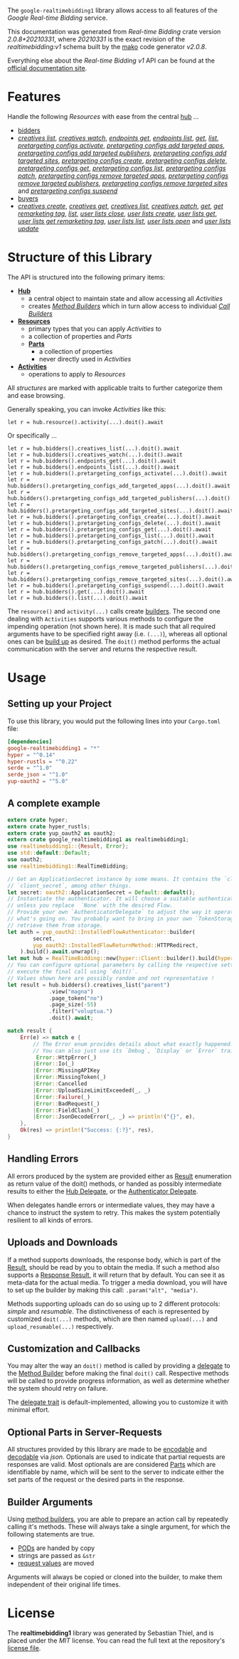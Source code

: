 <!---
DO NOT EDIT !
This file was generated automatically from 'src/mako/api/README.md.mako'
DO NOT EDIT !
-->
The `google-realtimebidding1` library allows access to all features of the *Google Real-time Bidding* service.

This documentation was generated from *Real-time Bidding* crate version *2.0.8+20210331*, where *20210331* is the exact revision of the *realtimebidding:v1* schema built by the [mako](http://www.makotemplates.org/) code generator *v2.0.8*.

Everything else about the *Real-time Bidding* *v1* API can be found at the
[official documentation site](https://developers.google.com/authorized-buyers/apis/realtimebidding/reference/rest/).
# Features

Handle the following *Resources* with ease from the central [hub](https://docs.rs/google-realtimebidding1/2.0.8+20210331/google_realtimebidding1/RealTimeBidding) ... 

* [bidders](https://docs.rs/google-realtimebidding1/2.0.8+20210331/google_realtimebidding1/api::Bidder)
 * [*creatives list*](https://docs.rs/google-realtimebidding1/2.0.8+20210331/google_realtimebidding1/api::BidderCreativeListCall), [*creatives watch*](https://docs.rs/google-realtimebidding1/2.0.8+20210331/google_realtimebidding1/api::BidderCreativeWatchCall), [*endpoints get*](https://docs.rs/google-realtimebidding1/2.0.8+20210331/google_realtimebidding1/api::BidderEndpointGetCall), [*endpoints list*](https://docs.rs/google-realtimebidding1/2.0.8+20210331/google_realtimebidding1/api::BidderEndpointListCall), [*get*](https://docs.rs/google-realtimebidding1/2.0.8+20210331/google_realtimebidding1/api::BidderGetCall), [*list*](https://docs.rs/google-realtimebidding1/2.0.8+20210331/google_realtimebidding1/api::BidderListCall), [*pretargeting configs activate*](https://docs.rs/google-realtimebidding1/2.0.8+20210331/google_realtimebidding1/api::BidderPretargetingConfigActivateCall), [*pretargeting configs add targeted apps*](https://docs.rs/google-realtimebidding1/2.0.8+20210331/google_realtimebidding1/api::BidderPretargetingConfigAddTargetedAppCall), [*pretargeting configs add targeted publishers*](https://docs.rs/google-realtimebidding1/2.0.8+20210331/google_realtimebidding1/api::BidderPretargetingConfigAddTargetedPublisherCall), [*pretargeting configs add targeted sites*](https://docs.rs/google-realtimebidding1/2.0.8+20210331/google_realtimebidding1/api::BidderPretargetingConfigAddTargetedSiteCall), [*pretargeting configs create*](https://docs.rs/google-realtimebidding1/2.0.8+20210331/google_realtimebidding1/api::BidderPretargetingConfigCreateCall), [*pretargeting configs delete*](https://docs.rs/google-realtimebidding1/2.0.8+20210331/google_realtimebidding1/api::BidderPretargetingConfigDeleteCall), [*pretargeting configs get*](https://docs.rs/google-realtimebidding1/2.0.8+20210331/google_realtimebidding1/api::BidderPretargetingConfigGetCall), [*pretargeting configs list*](https://docs.rs/google-realtimebidding1/2.0.8+20210331/google_realtimebidding1/api::BidderPretargetingConfigListCall), [*pretargeting configs patch*](https://docs.rs/google-realtimebidding1/2.0.8+20210331/google_realtimebidding1/api::BidderPretargetingConfigPatchCall), [*pretargeting configs remove targeted apps*](https://docs.rs/google-realtimebidding1/2.0.8+20210331/google_realtimebidding1/api::BidderPretargetingConfigRemoveTargetedAppCall), [*pretargeting configs remove targeted publishers*](https://docs.rs/google-realtimebidding1/2.0.8+20210331/google_realtimebidding1/api::BidderPretargetingConfigRemoveTargetedPublisherCall), [*pretargeting configs remove targeted sites*](https://docs.rs/google-realtimebidding1/2.0.8+20210331/google_realtimebidding1/api::BidderPretargetingConfigRemoveTargetedSiteCall) and [*pretargeting configs suspend*](https://docs.rs/google-realtimebidding1/2.0.8+20210331/google_realtimebidding1/api::BidderPretargetingConfigSuspendCall)
* [buyers](https://docs.rs/google-realtimebidding1/2.0.8+20210331/google_realtimebidding1/api::Buyer)
 * [*creatives create*](https://docs.rs/google-realtimebidding1/2.0.8+20210331/google_realtimebidding1/api::BuyerCreativeCreateCall), [*creatives get*](https://docs.rs/google-realtimebidding1/2.0.8+20210331/google_realtimebidding1/api::BuyerCreativeGetCall), [*creatives list*](https://docs.rs/google-realtimebidding1/2.0.8+20210331/google_realtimebidding1/api::BuyerCreativeListCall), [*creatives patch*](https://docs.rs/google-realtimebidding1/2.0.8+20210331/google_realtimebidding1/api::BuyerCreativePatchCall), [*get*](https://docs.rs/google-realtimebidding1/2.0.8+20210331/google_realtimebidding1/api::BuyerGetCall), [*get remarketing tag*](https://docs.rs/google-realtimebidding1/2.0.8+20210331/google_realtimebidding1/api::BuyerGetRemarketingTagCall), [*list*](https://docs.rs/google-realtimebidding1/2.0.8+20210331/google_realtimebidding1/api::BuyerListCall), [*user lists close*](https://docs.rs/google-realtimebidding1/2.0.8+20210331/google_realtimebidding1/api::BuyerUserListCloseCall), [*user lists create*](https://docs.rs/google-realtimebidding1/2.0.8+20210331/google_realtimebidding1/api::BuyerUserListCreateCall), [*user lists get*](https://docs.rs/google-realtimebidding1/2.0.8+20210331/google_realtimebidding1/api::BuyerUserListGetCall), [*user lists get remarketing tag*](https://docs.rs/google-realtimebidding1/2.0.8+20210331/google_realtimebidding1/api::BuyerUserListGetRemarketingTagCall), [*user lists list*](https://docs.rs/google-realtimebidding1/2.0.8+20210331/google_realtimebidding1/api::BuyerUserListListCall), [*user lists open*](https://docs.rs/google-realtimebidding1/2.0.8+20210331/google_realtimebidding1/api::BuyerUserListOpenCall) and [*user lists update*](https://docs.rs/google-realtimebidding1/2.0.8+20210331/google_realtimebidding1/api::BuyerUserListUpdateCall)




# Structure of this Library

The API is structured into the following primary items:

* **[Hub](https://docs.rs/google-realtimebidding1/2.0.8+20210331/google_realtimebidding1/RealTimeBidding)**
    * a central object to maintain state and allow accessing all *Activities*
    * creates [*Method Builders*](https://docs.rs/google-realtimebidding1/2.0.8+20210331/google_realtimebidding1/client::MethodsBuilder) which in turn
      allow access to individual [*Call Builders*](https://docs.rs/google-realtimebidding1/2.0.8+20210331/google_realtimebidding1/client::CallBuilder)
* **[Resources](https://docs.rs/google-realtimebidding1/2.0.8+20210331/google_realtimebidding1/client::Resource)**
    * primary types that you can apply *Activities* to
    * a collection of properties and *Parts*
    * **[Parts](https://docs.rs/google-realtimebidding1/2.0.8+20210331/google_realtimebidding1/client::Part)**
        * a collection of properties
        * never directly used in *Activities*
* **[Activities](https://docs.rs/google-realtimebidding1/2.0.8+20210331/google_realtimebidding1/client::CallBuilder)**
    * operations to apply to *Resources*

All *structures* are marked with applicable traits to further categorize them and ease browsing.

Generally speaking, you can invoke *Activities* like this:

```Rust,ignore
let r = hub.resource().activity(...).doit().await
```

Or specifically ...

```ignore
let r = hub.bidders().creatives_list(...).doit().await
let r = hub.bidders().creatives_watch(...).doit().await
let r = hub.bidders().endpoints_get(...).doit().await
let r = hub.bidders().endpoints_list(...).doit().await
let r = hub.bidders().pretargeting_configs_activate(...).doit().await
let r = hub.bidders().pretargeting_configs_add_targeted_apps(...).doit().await
let r = hub.bidders().pretargeting_configs_add_targeted_publishers(...).doit().await
let r = hub.bidders().pretargeting_configs_add_targeted_sites(...).doit().await
let r = hub.bidders().pretargeting_configs_create(...).doit().await
let r = hub.bidders().pretargeting_configs_delete(...).doit().await
let r = hub.bidders().pretargeting_configs_get(...).doit().await
let r = hub.bidders().pretargeting_configs_list(...).doit().await
let r = hub.bidders().pretargeting_configs_patch(...).doit().await
let r = hub.bidders().pretargeting_configs_remove_targeted_apps(...).doit().await
let r = hub.bidders().pretargeting_configs_remove_targeted_publishers(...).doit().await
let r = hub.bidders().pretargeting_configs_remove_targeted_sites(...).doit().await
let r = hub.bidders().pretargeting_configs_suspend(...).doit().await
let r = hub.bidders().get(...).doit().await
let r = hub.bidders().list(...).doit().await
```

The `resource()` and `activity(...)` calls create [builders][builder-pattern]. The second one dealing with `Activities` 
supports various methods to configure the impending operation (not shown here). It is made such that all required arguments have to be 
specified right away (i.e. `(...)`), whereas all optional ones can be [build up][builder-pattern] as desired.
The `doit()` method performs the actual communication with the server and returns the respective result.

# Usage

## Setting up your Project

To use this library, you would put the following lines into your `Cargo.toml` file:

```toml
[dependencies]
google-realtimebidding1 = "*"
hyper = "^0.14"
hyper-rustls = "^0.22"
serde = "^1.0"
serde_json = "^1.0"
yup-oauth2 = "^5.0"
```

## A complete example

```Rust
extern crate hyper;
extern crate hyper_rustls;
extern crate yup_oauth2 as oauth2;
extern crate google_realtimebidding1 as realtimebidding1;
use realtimebidding1::{Result, Error};
use std::default::Default;
use oauth2;
use realtimebidding1::RealTimeBidding;

// Get an ApplicationSecret instance by some means. It contains the `client_id` and 
// `client_secret`, among other things.
let secret: oauth2::ApplicationSecret = Default::default();
// Instantiate the authenticator. It will choose a suitable authentication flow for you, 
// unless you replace  `None` with the desired Flow.
// Provide your own `AuthenticatorDelegate` to adjust the way it operates and get feedback about 
// what's going on. You probably want to bring in your own `TokenStorage` to persist tokens and
// retrieve them from storage.
let auth = yup_oauth2::InstalledFlowAuthenticator::builder(
        secret,
        yup_oauth2::InstalledFlowReturnMethod::HTTPRedirect,
    ).build().await.unwrap();
let mut hub = RealTimeBidding::new(hyper::Client::builder().build(hyper_rustls::HttpsConnector::with_native_roots()), auth);
// You can configure optional parameters by calling the respective setters at will, and
// execute the final call using `doit()`.
// Values shown here are possibly random and not representative !
let result = hub.bidders().creatives_list("parent")
             .view("magna")
             .page_token("no")
             .page_size(-55)
             .filter("voluptua.")
             .doit().await;

match result {
    Err(e) => match e {
        // The Error enum provides details about what exactly happened.
        // You can also just use its `Debug`, `Display` or `Error` traits
         Error::HttpError(_)
        |Error::Io(_)
        |Error::MissingAPIKey
        |Error::MissingToken(_)
        |Error::Cancelled
        |Error::UploadSizeLimitExceeded(_, _)
        |Error::Failure(_)
        |Error::BadRequest(_)
        |Error::FieldClash(_)
        |Error::JsonDecodeError(_, _) => println!("{}", e),
    },
    Ok(res) => println!("Success: {:?}", res),
}

```
## Handling Errors

All errors produced by the system are provided either as [Result](https://docs.rs/google-realtimebidding1/2.0.8+20210331/google_realtimebidding1/client::Result) enumeration as return value of
the doit() methods, or handed as possibly intermediate results to either the 
[Hub Delegate](https://docs.rs/google-realtimebidding1/2.0.8+20210331/google_realtimebidding1/client::Delegate), or the [Authenticator Delegate](https://docs.rs/yup-oauth2/*/yup_oauth2/trait.AuthenticatorDelegate.html).

When delegates handle errors or intermediate values, they may have a chance to instruct the system to retry. This 
makes the system potentially resilient to all kinds of errors.

## Uploads and Downloads
If a method supports downloads, the response body, which is part of the [Result](https://docs.rs/google-realtimebidding1/2.0.8+20210331/google_realtimebidding1/client::Result), should be
read by you to obtain the media.
If such a method also supports a [Response Result](https://docs.rs/google-realtimebidding1/2.0.8+20210331/google_realtimebidding1/client::ResponseResult), it will return that by default.
You can see it as meta-data for the actual media. To trigger a media download, you will have to set up the builder by making
this call: `.param("alt", "media")`.

Methods supporting uploads can do so using up to 2 different protocols: 
*simple* and *resumable*. The distinctiveness of each is represented by customized 
`doit(...)` methods, which are then named `upload(...)` and `upload_resumable(...)` respectively.

## Customization and Callbacks

You may alter the way an `doit()` method is called by providing a [delegate](https://docs.rs/google-realtimebidding1/2.0.8+20210331/google_realtimebidding1/client::Delegate) to the 
[Method Builder](https://docs.rs/google-realtimebidding1/2.0.8+20210331/google_realtimebidding1/client::CallBuilder) before making the final `doit()` call. 
Respective methods will be called to provide progress information, as well as determine whether the system should 
retry on failure.

The [delegate trait](https://docs.rs/google-realtimebidding1/2.0.8+20210331/google_realtimebidding1/client::Delegate) is default-implemented, allowing you to customize it with minimal effort.

## Optional Parts in Server-Requests

All structures provided by this library are made to be [encodable](https://docs.rs/google-realtimebidding1/2.0.8+20210331/google_realtimebidding1/client::RequestValue) and 
[decodable](https://docs.rs/google-realtimebidding1/2.0.8+20210331/google_realtimebidding1/client::ResponseResult) via *json*. Optionals are used to indicate that partial requests are responses 
are valid.
Most optionals are are considered [Parts](https://docs.rs/google-realtimebidding1/2.0.8+20210331/google_realtimebidding1/client::Part) which are identifiable by name, which will be sent to 
the server to indicate either the set parts of the request or the desired parts in the response.

## Builder Arguments

Using [method builders](https://docs.rs/google-realtimebidding1/2.0.8+20210331/google_realtimebidding1/client::CallBuilder), you are able to prepare an action call by repeatedly calling it's methods.
These will always take a single argument, for which the following statements are true.

* [PODs][wiki-pod] are handed by copy
* strings are passed as `&str`
* [request values](https://docs.rs/google-realtimebidding1/2.0.8+20210331/google_realtimebidding1/client::RequestValue) are moved

Arguments will always be copied or cloned into the builder, to make them independent of their original life times.

[wiki-pod]: http://en.wikipedia.org/wiki/Plain_old_data_structure
[builder-pattern]: http://en.wikipedia.org/wiki/Builder_pattern
[google-go-api]: https://github.com/google/google-api-go-client

# License
The **realtimebidding1** library was generated by Sebastian Thiel, and is placed 
under the *MIT* license.
You can read the full text at the repository's [license file][repo-license].

[repo-license]: https://github.com/Byron/google-apis-rsblob/main/LICENSE.md
